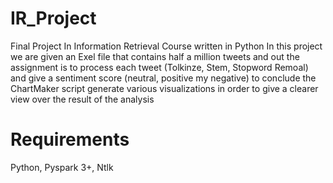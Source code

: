 # IR_Project
Final Project In Information Retrieval Course written in Python
In this project we are given an Exel file that contains half a million tweets and out the assignment is to process each tweet (Tolkinze, Stem, Stopword Remoal) and give a sentiment score (neutral, positive my negative) to conclude the ChartMaker script generate various visualizations in order to give a clearer view over the result of the analysis
# Requirements
Python,
Pyspark 3+,
Ntlk 
